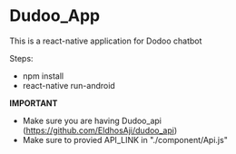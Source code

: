 # Dudoo_App
This is a react-native application for Dodoo chatbot

Steps:
  - npm install
  - react-native run-android
  
**IMPORTANT**
  - Make sure you are having Dudoo_api (https://github.com/EldhosAji/dudoo_api)
  - Make sure to provied API_LINK in "./component/Api.js"
  
  
  

